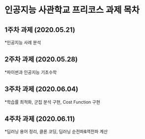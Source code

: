 # 인공지능 사관학교 프리코스 과제 목차

## 1주차 과제 (2020.05.21)
*인공지능 사례 분석

## 2주차 과제 (2020.05.28)
*파이썬과 인공지능 기초수학

## 3주차 과제 (2020.06.04)
*학습률 최적화, 군집 분석 구현, Cost Function 구현

## 4주차 과제 (2020.06.11)
*딥러닝 용어 정리, 클론 코딩, 딥러닝 순전파&역전파 계산
